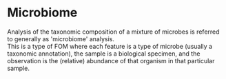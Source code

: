 # Microbiome

Analysis of the taxonomic composition of a mixture of microbes is
referred to generally as 'microbiome' analysis.  
This is a type of FOM where each feature is a type of microbe
(usually a taxonomic annotation), the sample is a biological specimen,
and the observation is the (relative) abundance of that organism
in that particular sample.
